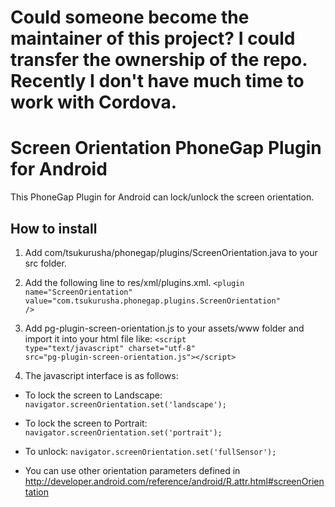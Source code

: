 # Could someone become the maintainer of this project? I could transfer the ownership of the repo. Recently I don't have much time to work with Cordova.

# Screen Orientation PhoneGap Plugin for Android

This PhoneGap Plugin for Android can lock/unlock the screen orientation.

## How to install

1. Add com/tsukurusha/phonegap/plugins/ScreenOrientation.java to your src folder.

2. Add the following line to res/xml/plugins.xml.
<code>&lt;plugin name="ScreenOrientation" value="com.tsukurusha.phonegap.plugins.ScreenOrientation" /&gt;</code>

3. Add pg-plugin-screen-orientation.js to your assets/www folder and import it into your html file like:
<code>&lt;script type="text/javascript" charset="utf-8" src="pg-plugin-screen-orientation.js"&gt;&lt;/script&gt;</code>

4. The javascript interface is as follows:

 - To lock the screen to Landscape:
<code>navigator.screenOrientation.set('landscape');</code>

 - To lock the screen to Portrait:
<code>navigator.screenOrientation.set('portrait');</code>

 - To unlock:
<code>navigator.screenOrientation.set('fullSensor');</code>

 - You can use other orientation parameters defined in http://developer.android.com/reference/android/R.attr.html#screenOrientation
